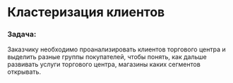 # Кластеризация клиентов
### **Задача:**
Заказчику необходимо проанализировать клиентов торгового центра 
и выделить разные группы покупателей, чтобы понять, как дальше развивать услуги торгового центра, магазины каких сегментов открывать.
